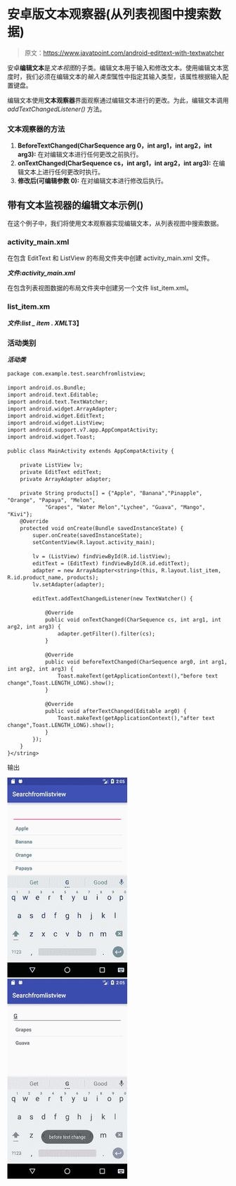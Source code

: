 # 安卓版文本观察器(从列表视图中搜索数据)

> 原文：<https://www.javatpoint.com/android-edittext-with-textwatcher>

安卓**编辑文本**是*文本视图*的子类。编辑文本用于输入和修改文本。使用编辑文本宽度时，我们必须在编辑文本的*输入类型*属性中指定其输入类型，该属性根据输入配置键盘。

编辑文本使用**文本观察器**界面观察通过编辑文本进行的更改。为此，编辑文本调用 *addTextChangedListener()* 方法。

### 文本观察器的方法

1.  **BeforeTextChanged(CharSequence arg 0，int arg1，int arg2，int arg3):** 在对编辑文本进行任何更改之前执行。
2.  **onTextChanged(CharSequence cs，int arg1，int arg2，int arg3):** 在编辑文本上进行任何更改时执行。
3.  **修改后(可编辑参数 0):** 在对编辑文本进行修改后执行。

## 带有文本监视器的编辑文本示例()

在这个例子中，我们将使用文本观察器实现编辑文本，从列表视图中搜索数据。

### activity_main.xml

在包含 EditText 和 ListView 的布局文件夹中创建 activity_main.xml 文件。

***文件:activity_main.xml***

在包含列表视图数据的布局文件夹中创建另一个文件 list_item.xml。

### list_item.xm

***文件:list _ item . XML*T3】**

### 活动类别

***活动类***

```
package com.example.test.searchfromlistview;

import android.os.Bundle;
import android.text.Editable;
import android.text.TextWatcher;
import android.widget.ArrayAdapter;
import android.widget.EditText;
import android.widget.ListView;
import android.support.v7.app.AppCompatActivity;
import android.widget.Toast;

public class MainActivity extends AppCompatActivity {

    private ListView lv;
    private EditText editText;
    private ArrayAdapter adapter;

    private String products[] = {"Apple", "Banana","Pinapple", "Orange", "Papaya", "Melon",
            "Grapes", "Water Melon","Lychee", "Guava", "Mango", "Kivi"};
    @Override
    protected void onCreate(Bundle savedInstanceState) {
        super.onCreate(savedInstanceState);
        setContentView(R.layout.activity_main);

        lv = (ListView) findViewById(R.id.listView);
        editText = (EditText) findViewById(R.id.editText);
        adapter = new ArrayAdapter<string>(this, R.layout.list_item, R.id.product_name, products);
        lv.setAdapter(adapter);

        editText.addTextChangedListener(new TextWatcher() {

            @Override
            public void onTextChanged(CharSequence cs, int arg1, int arg2, int arg3) {
                adapter.getFilter().filter(cs);
            }

            @Override
            public void beforeTextChanged(CharSequence arg0, int arg1, int arg2, int arg3) {
                Toast.makeText(getApplicationContext(),"before text change",Toast.LENGTH_LONG).show();
            }

            @Override
            public void afterTextChanged(Editable arg0) {
                Toast.makeText(getApplicationContext(),"after text change",Toast.LENGTH_LONG).show();
            }
        });
    }
}</string> 
```

输出

![android edittext 1](img/f8ca13cb83ff6a13f525859205c228bb.png) ![android edittext 2](img/d79944e9f8ef8cf6096448bc7d65bfb6.png)